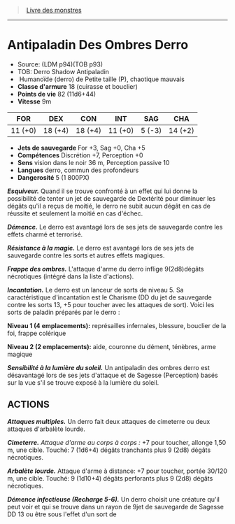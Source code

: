 ﻿> [Livre des monstres](tome_of_beasts_old.md)

---

# Antipaladin Des Ombres Derro

- Source: (LDM p94)(TOB p93)
- TOB: Derro Shadow Antipaladin
-  Humanoïde (derro) de Petite taille (P), chaotique mauvais
- **Classe d'armure** 18 (cuirasse et bouclier)
- **Points de vie** 82 (11d6+44)
- **Vitesse** 9m

|FOR|DEX|CON|INT|SAG|CHA|
|---|---|---|---|---|---|
|11 (+0)|18 (+4)|18 (+4)|11 (+0)|5 (-3)|14 (+2)|

- **Jets de sauvegarde** For +3, Sag +0, Cha +5
- **Compétences** Discrétion +7, Perception +0
- **Sens** vision dans le noir 36 m, Perception passive 10
- **Langues** derro, commun des profondeurs
- **Dangerosité** 5 (1 800PX)

**_Esquiveur._** Quand il se trouve confronté à un effet qui lui donne la possibilité de tenter un jet de sauvegarde de Dextérité pour diminuer les dégâts qu'il a reçus de moitié, le derro ne subit aucun dégât en cas de réussite et seulement la moitié en cas d'échec.

**_Démence._** Le derro est avantagé lors de ses jets de sauvegarde contre les effets charmé et terrorisé.

**_Résistance à la magie._** Le derro est avantagé lors de ses jets de sauvegarde contre les sorts et autres effets magiques.

**_Frappe des ombres._** L'attaque d'arme du derro inflige 9(2d8)dégâts nécrotiques (intégré dans la liste d'actions).

**_Incantation._** Le derro est un lanceur de sorts de niveau 5. Sa caractéristique d'incantation est le Charisme (DD du jet de sauvegarde contre les sorts 13, +5 pour toucher avec les attaques de sort). Voici les sorts de paladin préparés par le derro :

**Niveau 1 (4 emplacements):** représailles infernales, blessure, bouclier de la foi, frappe colérique

**Niveau 2 (2 emplacements):** aide, couronne du dément, ténèbres, arme magique

**_Sensibilité à la lumière du soleil._** Un antipaladin des ombres derro est désavantagé lors de ses jets d'attaque et de Sagesse (Perception) basés sur la vue s'il se trouve exposé à la lumière du soleil.

## ACTIONS

**_Attaques multiples._** Un derro fait deux attaques de cimeterre ou deux attaques d'arbalète lourde.

**_Cimeterre._** _Attaque d'arme au corps à corps :_ +7 pour toucher, allonge 1,50 m, une cible. Touché: 7 (1d6+4) dégâts tranchants plus 9 (2d8) dégâts nécrotiques.

**_Arbalète lourde._** Attaque d'arme à distance: +7 pour toucher, portée 30/120 m, une cible. Touché: 9 (1d10+4) dégâts perforants plus 9 (2d8) dégâts nécrotiques.

**_Démence infectieuse (Recharge 5-6)._** Un derro choisit une créature qu'il peut voir et qui se trouve dans un rayon de 9jet de sauvegarde de Sagesse DD 13 ou être sous l'effet d'un sort de

